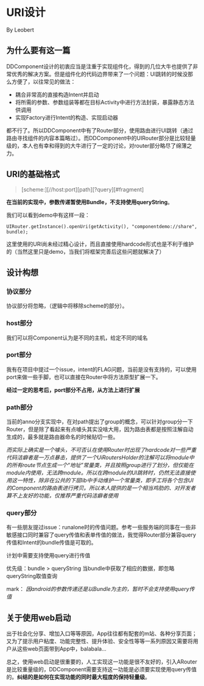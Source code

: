 # URI设计
By Leobert

## 为什么要有这一篇
DDComponent设计的初衷应当是注重于实现组件化，得到的几位大牛也提供了非常优秀的解决方案。但是组件化的代码边界带来了一个问题：UI跳转的时候没那么方便了，以往常见的做法：

* 耦合非常高的直接构造Intent并启动
* 将所需的参数、参数组装等都在目标Activity中进行方法封装，暴露静态方法供调用
* 实现Factory进行Intent的构造、实现启动器

都不行了。所以DDComponent中有了Router部分，使用路由进行UI跳转（通过路由寻找组件的内容本篇略过）。而DDComponent中的UIRouter部分是比较轻量级的，本人也有幸和得到的大牛进行了一定的讨论，对router部分略尽了绵薄之力。

## URI的基础格式
> [scheme:][//host:port][path][?query][#fragment]  


**在当前的实现中，参数传递暂使用Bundle，不支持使用queryString**。

我们可以看到demo中有这样一段：

```
UIRouter.getInstance().openUri(getActivity(), "componentdemo://share", bundle);
```

这里使用的URI尚未经过精心设计，而且直接使用hardcode形式也是不利于维护的（当然这里只是demo，当我们将框架完善后这些问题就解决了）

## 设计构想
### 协议部分
协议部分将忽略，（逻辑中将移除scheme的部分）。


### host部分
我们可以将Component认为是不同的主机，给定不同的域名

### port部分
我有在项目中提过一个issue，intent的FLAG问题，当前是没有支持的，可以使用port来做一些手脚，也可以直接在Router中将方法原型扩展一下。

**经过一定的思考后，port部分不占用，从方法上进行扩展**

### path部分
当前的anno分支实现中，在对path提出了group的概念，可以针对group分一下Router，但是除了看起来有点噱头其实没啥大用，因为路由表都是按照注解自动生成的，最多就是路由器命名的时候贴切一些。

*而实际上确实是一个噱头，不可否认在使用Router时出现了hardcode对一些严重代码洁癖者是一万点暴击，提供了一个UiRoutersHolder的注解可以将module中的所有route节点生成一个“地址”常量类，并且按照group进行了划分，但仅能在module内使用，无法跨module。所以在跨module的UI跳转时，仍然无法直接使用这一特性，除非在公共的下层lib中手动维护一个常量类，即手工将各个包含UI的Component的路由表进行拷贝。所以本人提供的是一个相当鸡肋的、对开发者算不上友好的功能，仅推荐严重代码洁癖者使用*

### query部分
有一些朋友提过issue：runalone时的传值问题。参考一些服务端的同事在一些非敏感接口同时兼容了query传值和表单传值的做法，我觉得Router部分兼容query传值和Intent的bundle传值是可取的。

计划中需要支持使用query进行传值

优先级：bundle > queryString
当bundle中获取了相应的数据，即忽略queryString取值查询

mark： *因android的参数传递还是以Bundle为主的，暂时不会支持使用query传值*

## 关于使用web启动
出于社会化分享、增加入口等等原因，App往往都有配套的m站、各种分享页面；又为了提示用户粘度、功能完整性、提升体验、安全性等等一系列原因又需要将用户从这些web页面带到App中，balabala...

总之，使用web启动是很重要的，人工实现这一功能是很不友好的，引入ARouter是比较重量级的，DDComponent需要支持这一功能是必须要实现使用query传值的。**纠结的是如何在实现功能的同时最大程度的保持轻量级**。


